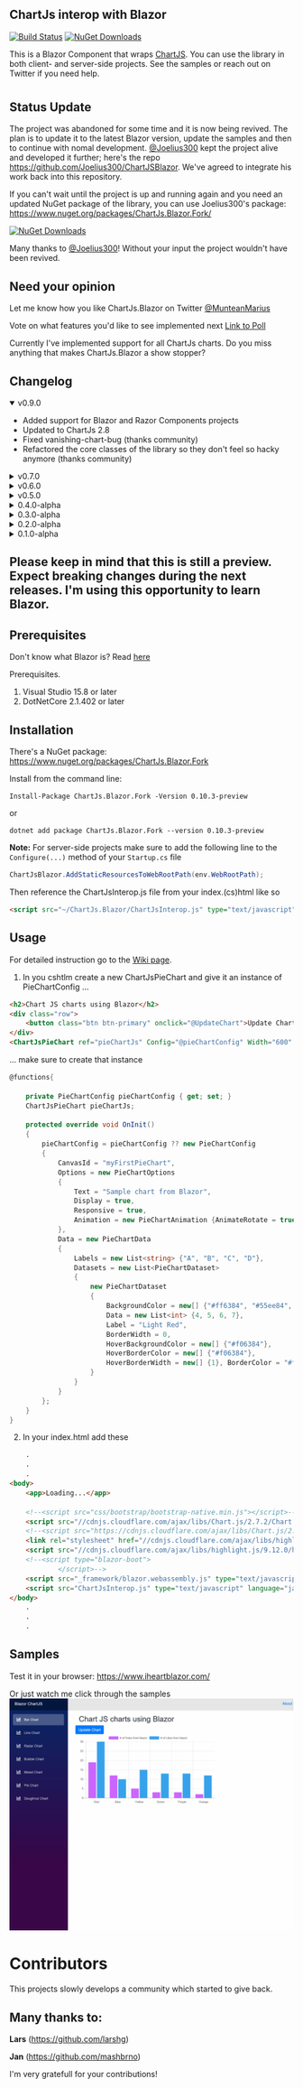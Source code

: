 ## ChartJs interop with Blazor


[![Build Status](https://dev.azure.com/marius-muntean/ChartJs.Blazor/_apis/build/status/ChartJs.Blazor-SamplesSite)](https://dev.azure.com/marius-muntean/ChartJs.Blazor/_build/latest?definitionId=4)
[![NuGet Downloads](https://img.shields.io/nuget/dt/ChartJs.Blazor.Fork.svg)](https://www.nuget.org/packages/ChartJs.Blazor.Fork/)


This is a Blazor Component that wraps [ChartJS](https://github.com/chartjs/Chart.js).
You can use the library in both client- and server-side projects. See the samples or reach out on Twitter if you need help.

#
## Status Update
The project was abandoned for some time and it is now being revived. 
The plan is to update it to the latest Blazor version, update the samples and then to continue with nomal development.
[@Joelius300](https://github.com/Joelius300) kept the project alive and developed it further; here's the repo https://github.com/Joelius300/ChartJSBlazor. We've agreed to integrate his work back into this repository.

If you can't wait until the project is up and running again and you need an updated NuGet package of the library, you can use Joelius300's package: https://www.nuget.org/packages/ChartJs.Blazor.Fork/

[![NuGet Downloads](https://img.shields.io/nuget/dt/ChartJs.Blazor.Fork.svg)](https://www.nuget.org/packages/ChartJs.Blazor.Fork/)

Many thanks to [@Joelius300](https://github.com/Joelius300)! Without your input the project wouldn't have been revived.

## Need your opinion

Let me know how you like ChartJs.Blazor on Twitter [@MunteanMarius](https://twitter.com/@MunteanMarius )

Vote on what features you'd like to see implemented next
[Link to Poll](https://linkto.run/p/CTWCSM51)

Currently I've implemented support for all ChartJs charts. Do you miss anything that makes ChartJs.Blazor a show stopper?

## Changelog
<details open="open">
<summary>v0.9.0</summary>

* Added support for Blazor and Razor Components projects
* Updated to ChartJs 2.8
* Fixed vanishing-chart-bug (thanks community)
* Refactored the core classes of the library so they don't feel so hacky anymore (thanks community)

</details>

<details>
<summary>v0.7.0</summary>

* Updated to Blazor v0.7.0
* Check out the updated samples page. I moved it to [www.iheartblazor.com](https://www.iheartblazor.com)

</details>

<details>
<summary>v0.6.0</summary>

* Extended the support for Legent Item click and hover evnt handler.
* Check out the updated samples page. You can now interact with the chart dataset.

</details>

<details><summary>v0.5.0</summary>

* Added support for Chart Legends with custom Js functions for handling onClick, onHover events for Legend Items.
* Check out the updated samples page. You can now interact with the chart dataset.

</details>

<details ><summary>0.4.0-alpha</summary>

* Simplified some behind-the-scenes code
* Added support for Scatter Chart
* Improved the samples and updated the gif
</details>

<details><summary>0.3.0-alpha</summary>

* Updated object model that exposes even more features of ChartJs
* Added support for Polar Area Chart
</details>

<details><summary>0.2.0-alpha</summary>

* Updated object model that exposes more features of ChartJs
</details>

<details><summary>0.1.0-alpha</summary>

* Initial release. 
* Support for almost all charts from ChartJs, including: LineChart, BarChart, RadarCart, Doughnut- and Pie-Chart, BubbleChart, MixedChart
</details>

## Please keep in mind that this is still a preview. Expect breaking changes during the next releases. I'm using this opportunity to learn Blazor.

## Prerequisites

Don't know what Blazor is? Read [here](https://github.com/aspnet/Blazor)

Prerequisites.

1. Visual Studio 15.8 or later
2. DotNetCore 2.1.402 or later


## Installation 

There's a NuGet package: https://www.nuget.org/packages/ChartJs.Blazor.Fork

Install from the command line:

```
Install-Package ChartJs.Blazor.Fork -Version 0.10.3-preview
```
or 
```
dotnet add package ChartJs.Blazor.Fork --version 0.10.3-preview
```
**Note:** For server-side projects make sure to add the following line to the `Configure(...)` method of your `Startup.cs` file
```csharp
ChartJsBlazor.AddStaticResourcesToWebRootPath(env.WebRootPath);
```
Then reference the ChartJsInterop.js file from your index.(cs)html like so
```HTML
<script src="~/ChartJs.Blazor/ChartJsInterop.js" type="text/javascript" language="javascript"></script>
```

## Usage

For detailed instruction go to the [Wiki page](https://github.com/mariusmuntean/ChartJs.Blazor/wiki). 

1. In you cshtlm create a new ChartJsPieChart and give it an instance of PieChartConfig ...

```html
<h2>Chart JS charts using Blazor</h2>
<div class="row">
    <button class="btn btn-primary" onclick="@UpdateChart">Update Chart </button>
</div>
<ChartJsPieChart ref="pieChartJs" Config="@pieChartConfig" Width="600" Height="300"/>
```

... make sure to create that instance
```csharp
@functions{

    private PieChartConfig pieChartConfig { get; set; }
    ChartJsPieChart pieChartJs;

    protected override void OnInit()
    {
        pieChartConfig = pieChartConfig ?? new PieChartConfig
        {
            CanvasId = "myFirstPieChart",
            Options = new PieChartOptions
            {
                Text = "Sample chart from Blazor",
                Display = true,
                Responsive = true,
                Animation = new PieChartAnimation {AnimateRotate = true, AnimateScale = true}
            },
            Data = new PieChartData
            {
                Labels = new List<string> {"A", "B", "C", "D"},
                Datasets = new List<PieChartDataset>
                {
                    new PieChartDataset
                    {
                        BackgroundColor = new[] {"#ff6384", "#55ee84", "#4463ff", "#efefef"},
                        Data = new List<int> {4, 5, 6, 7},
                        Label = "Light Red",
                        BorderWidth = 0,
                        HoverBackgroundColor = new[] {"#f06384"},
                        HoverBorderColor = new[] {"#f06384"},
                        HoverBorderWidth = new[] {1}, BorderColor = "#ffffff",
                    }
                }
            }
        };
    }
}
```

2. In your index.html add these

```html
    .
    .
    .
<body>
    <app>Loading...</app>

    <!--<script src="css/bootstrap/bootstrap-native.min.js"></script>-->
    <script src="//cdnjs.cloudflare.com/ajax/libs/Chart.js/2.7.2/Chart.min.js"></script>
    <!--<script src="https://cdnjs.cloudflare.com/ajax/libs/Chart.js/2.5.0/Chart.bundle.min.js"></script>-->
    <link rel="stylesheet" href="//cdnjs.cloudflare.com/ajax/libs/highlight.js/9.12.0/styles/default.min.css">
    <script src="//cdnjs.cloudflare.com/ajax/libs/highlight.js/9.12.0/highlight.min.js"></script>
    <!--<script type="blazor-boot">
            </script>-->
    <script src="_framework/blazor.webassembly.js" type="text/javascript" language="javascript"></script>
    <script src="ChartJsInterop.js" type="text/javascript" language="javascript"></script>
</body>
    .
    .
    .
```


## Samples

Test it in your browser: https://www.iheartblazor.com/


Or just watch me click through the samples
![Charts](samples/ChartJs.Blazor.gif)



# Contributors
This projects slowly develops a community which started to give back.
## Many thanks to: #
 **Lars** (https://github.com/larshg)
 
 **Jan** (https://github.com/mashbrno)

 I'm very gratefull for your contributions!
